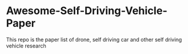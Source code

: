 # Awesome-Self-Driving-Vehicle-Paper
This repo is the paper list of drone, self driving car and other self driving vehicle research

